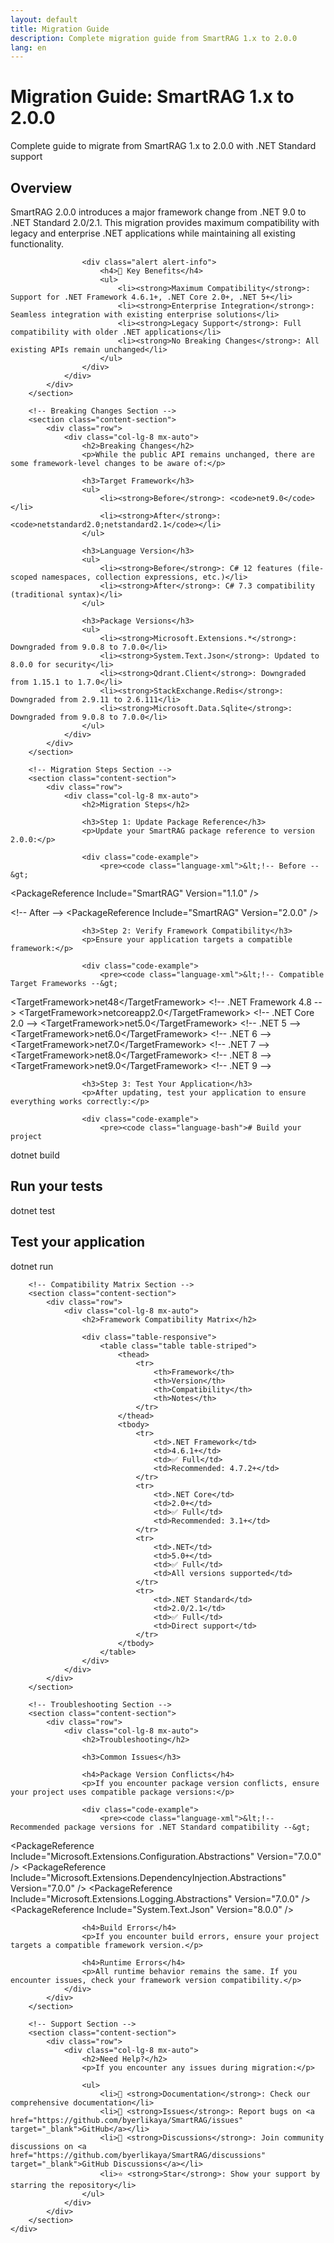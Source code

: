 ```yaml
---
layout: default
title: Migration Guide
description: Complete migration guide from SmartRAG 1.x to 2.0.0
lang: en
---
```


<div class="page-header">
    <div class="container">
        <div class="row">
            <div class="col-lg-8 mx-auto text-center">
                <h1 class="page-title">Migration Guide: SmartRAG 1.x to 2.0.0</h1>
                <p class="page-description">
                    Complete guide to migrate from SmartRAG 1.x to 2.0.0 with .NET Standard support
                </p>
            </div>
        </div>
    </div>
</div>

<div class="page-content">
    <div class="container">
        <!-- Overview Section -->
        <section class="content-section">
            <div class="row">
                <div class="col-lg-8 mx-auto">
                    <h2>Overview</h2>
                    <p>SmartRAG 2.0.0 introduces a major framework change from .NET 9.0 to .NET Standard 2.0/2.1. This migration provides maximum compatibility with legacy and enterprise .NET applications while maintaining all existing functionality.</p>
                    
                    <div class="alert alert-info">
                        <h4>🎯 Key Benefits</h4>
                        <ul>
                            <li><strong>Maximum Compatibility</strong>: Support for .NET Framework 4.6.1+, .NET Core 2.0+, .NET 5+</li>
                            <li><strong>Enterprise Integration</strong>: Seamless integration with existing enterprise solutions</li>
                            <li><strong>Legacy Support</strong>: Full compatibility with older .NET applications</li>
                            <li><strong>No Breaking Changes</strong>: All existing APIs remain unchanged</li>
                        </ul>
                    </div>
                </div>
            </div>
        </section>

        <!-- Breaking Changes Section -->
        <section class="content-section">
            <div class="row">
                <div class="col-lg-8 mx-auto">
                    <h2>Breaking Changes</h2>
                    <p>While the public API remains unchanged, there are some framework-level changes to be aware of:</p>
                    
                    <h3>Target Framework</h3>
                    <ul>
                        <li><strong>Before</strong>: <code>net9.0</code></li>
                        <li><strong>After</strong>: <code>netstandard2.0;netstandard2.1</code></li>
                    </ul>
                    
                    <h3>Language Version</h3>
                    <ul>
                        <li><strong>Before</strong>: C# 12 features (file-scoped namespaces, collection expressions, etc.)</li>
                        <li><strong>After</strong>: C# 7.3 compatibility (traditional syntax)</li>
                    </ul>
                    
                    <h3>Package Versions</h3>
                    <ul>
                        <li><strong>Microsoft.Extensions.*</strong>: Downgraded from 9.0.8 to 7.0.0</li>
                        <li><strong>System.Text.Json</strong>: Updated to 8.0.0 for security</li>
                        <li><strong>Qdrant.Client</strong>: Downgraded from 1.15.1 to 1.7.0</li>
                        <li><strong>StackExchange.Redis</strong>: Downgraded from 2.9.11 to 2.6.111</li>
                        <li><strong>Microsoft.Data.Sqlite</strong>: Downgraded from 9.0.8 to 7.0.0</li>
                    </ul>
                </div>
            </div>
        </section>

        <!-- Migration Steps Section -->
        <section class="content-section">
            <div class="row">
                <div class="col-lg-8 mx-auto">
                    <h2>Migration Steps</h2>
                    
                    <h3>Step 1: Update Package Reference</h3>
                    <p>Update your SmartRAG package reference to version 2.0.0:</p>
                    
                    <div class="code-example">
                        <pre><code class="language-xml">&lt;!-- Before --&gt;
&lt;PackageReference Include="SmartRAG" Version="1.1.0" /&gt;

&lt;!-- After --&gt;
&lt;PackageReference Include="SmartRAG" Version="2.0.0" /&gt;</code></pre>
                    </div>
                    
                    <h3>Step 2: Verify Framework Compatibility</h3>
                    <p>Ensure your application targets a compatible framework:</p>
                    
                    <div class="code-example">
                        <pre><code class="language-xml">&lt;!-- Compatible Target Frameworks --&gt;
&lt;TargetFramework&gt;net48&lt;/TargetFramework&gt;           &lt;!-- .NET Framework 4.8 --&gt;
&lt;TargetFramework&gt;netcoreapp2.0&lt;/TargetFramework&gt;    &lt;!-- .NET Core 2.0 --&gt;
&lt;TargetFramework&gt;net5.0&lt;/TargetFramework&gt;           &lt;!-- .NET 5 --&gt;
&lt;TargetFramework&gt;net6.0&lt;/TargetFramework&gt;           &lt;!-- .NET 6 --&gt;
&lt;TargetFramework&gt;net7.0&lt;/TargetFramework&gt;           &lt;!-- .NET 7 --&gt;
&lt;TargetFramework&gt;net8.0&lt;/TargetFramework&gt;           &lt;!-- .NET 8 --&gt;
&lt;TargetFramework&gt;net9.0&lt;/TargetFramework&gt;           &lt;!-- .NET 9 --&gt;</code></pre>
                    </div>
                    
                    <h3>Step 3: Test Your Application</h3>
                    <p>After updating, test your application to ensure everything works correctly:</p>
                    
                    <div class="code-example">
                        <pre><code class="language-bash"># Build your project
dotnet build

# Run your tests
dotnet test

# Test your application
dotnet run</code></pre>
                    </div>
                </div>
            </div>
        </section>

        <!-- Compatibility Matrix Section -->
        <section class="content-section">
            <div class="row">
                <div class="col-lg-8 mx-auto">
                    <h2>Framework Compatibility Matrix</h2>
                    
                    <div class="table-responsive">
                        <table class="table table-striped">
                            <thead>
                                <tr>
                                    <th>Framework</th>
                                    <th>Version</th>
                                    <th>Compatibility</th>
                                    <th>Notes</th>
                                </tr>
                            </thead>
                            <tbody>
                                <tr>
                                    <td>.NET Framework</td>
                                    <td>4.6.1+</td>
                                    <td>✅ Full</td>
                                    <td>Recommended: 4.7.2+</td>
                                </tr>
                                <tr>
                                    <td>.NET Core</td>
                                    <td>2.0+</td>
                                    <td>✅ Full</td>
                                    <td>Recommended: 3.1+</td>
                                </tr>
                                <tr>
                                    <td>.NET</td>
                                    <td>5.0+</td>
                                    <td>✅ Full</td>
                                    <td>All versions supported</td>
                                </tr>
                                <tr>
                                    <td>.NET Standard</td>
                                    <td>2.0/2.1</td>
                                    <td>✅ Full</td>
                                    <td>Direct support</td>
                                </tr>
                            </tbody>
                        </table>
                    </div>
                </div>
            </div>
        </section>

        <!-- Troubleshooting Section -->
        <section class="content-section">
            <div class="row">
                <div class="col-lg-8 mx-auto">
                    <h2>Troubleshooting</h2>
                    
                    <h3>Common Issues</h3>
                    
                    <h4>Package Version Conflicts</h4>
                    <p>If you encounter package version conflicts, ensure your project uses compatible package versions:</p>
                    
                    <div class="code-example">
                        <pre><code class="language-xml">&lt;!-- Recommended package versions for .NET Standard compatibility --&gt;
&lt;PackageReference Include="Microsoft.Extensions.Configuration.Abstractions" Version="7.0.0" /&gt;
&lt;PackageReference Include="Microsoft.Extensions.DependencyInjection.Abstractions" Version="7.0.0" /&gt;
&lt;PackageReference Include="Microsoft.Extensions.Logging.Abstractions" Version="7.0.0" /&gt;
&lt;PackageReference Include="System.Text.Json" Version="8.0.0" /&gt;</code></pre>
                    </div>
                    
                    <h4>Build Errors</h4>
                    <p>If you encounter build errors, ensure your project targets a compatible framework version.</p>
                    
                    <h4>Runtime Errors</h4>
                    <p>All runtime behavior remains the same. If you encounter issues, check your framework version compatibility.</p>
                </div>
            </div>
        </section>

        <!-- Support Section -->
        <section class="content-section">
            <div class="row">
                <div class="col-lg-8 mx-auto">
                    <h2>Need Help?</h2>
                    <p>If you encounter any issues during migration:</p>
                    
                    <ul>
                        <li>📖 <strong>Documentation</strong>: Check our comprehensive documentation</li>
                        <li>🐛 <strong>Issues</strong>: Report bugs on <a href="https://github.com/byerlikaya/SmartRAG/issues" target="_blank">GitHub</a></li>
                        <li>💬 <strong>Discussions</strong>: Join community discussions on <a href="https://github.com/byerlikaya/SmartRAG/discussions" target="_blank">GitHub Discussions</a></li>
                        <li>⭐ <strong>Star</strong>: Show your support by starring the repository</li>
                    </ul>
                </div>
            </div>
        </section>
    </div>
</div>
